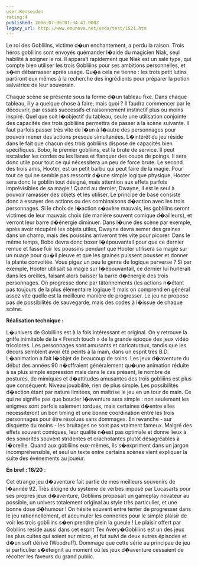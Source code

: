 ```yaml
---
user:Kenseiden
rating:4
published: 2006-07-06T01:34:41.000Z
legacy_url: http://www.emunova.net/veda/test/1521.htm
---
```

Le roi des Gobliiins, victime d�un enchantement, a perdu la raison. Trois héros gobliiins sont envoyés quémander l�aide du magicien Niak, seul habilité à soigner le roi. Il apparaît rapidement que Niak est un sale type, qui compte bien utiliser les trois Gobliiins pour ses ambitions personnelles, et s�en débarrasser après usage. Qu�à cela ne tienne : les trois petit lutins partiront eux mêmes à la recherche des ingrédients pour préparer la potion salvatrice de leur souverain.   

  

Chaque scène se présente sous la forme d�un tableau fixe. Dans chaque tableau, il y a quelque chose à faire, mais quoi ? Il faudra commencer par le découvrir, par essais successifs et raisonnement instinctif plus ou moins inspiré. Quel que soit l�objectif du tableau, seule une utilisation conjointe des capacités des trois gobliiins permettra de passer à la scène suivante. Il faut parfois passer très vite de l�un à l�autre des personnages pour pouvoir mener des actions presque simultanées. L�intérêt du jeu réside dans le fait que chacun des trois gobliiins dispose de capacités bien spécifiques. Bobo, le premier gobliiins, est la brute de service. Il peut escalader les cordes ou les lianes et flanquer des coups de poings. Il sera donc utile pour tout ce qui nécessitera un peu de force brute. Le second des trois amis, Hooter, est un petit barbu qui peut faire de la magie. Pour tout ce qui ne semble pas ressortir d�une simple logique physique, Hooter sera donc le gobliin tout désigné, mais attention aux effets parfois imprévisibles de sa magie ! Quand au dernier, Dwayne, il est le seul à pouvoir ramasser des objets et les utiliser. Le principe de base consiste donc à essayer des actions ou des combinaisons d�action avec les trois personnages. Si le choix de l�action s�avère mauvais, les gobliiins seront victimes de leur mauvais choix (de manière souvent comique d�ailleurs), et verront leur barre d�énergie diminuer. Dans l�une des scène par exemple, après avoir récupéré les objets utiles, Dwayne devra semer des graines dans un champ, mais des poussins arriveront très vite pour picorer. Dans le même temps, Bobo devra donc boxer l�épouvantail pour que ce dernier remue et fasse fuir les poussins pendant que Hooter utilisera sa magie sur un nuage pour qu�il pleuve et que les graines puissent pousser et donner la plante convoitée. Vous pigez un peu le genre de logique perverse ? Si par exemple, Hooter utilisait sa magie sur l�épouvantail, ce dernier lui hurlerait dans les oreilles, faisant alors baisser la barre d�énergie des trois personnages. On progresse donc par tâtonnements (les actions n�étant pas toujours de la plus élémentaire logique !) mais on comprend en général assez vite quelle est la meilleure manière de progresser. Le jeu ne propose pas de possibilités de sauvegarde, mais des codes à l�issue de chaque scène.  

  

**Réalisation technique :**   

L�univers de Gobliiins est à la fois intéressant et original. On y retrouve la griffe inimitable de la « French touch » de la grande époque des jeux vidéo tricolores. Les personnages sont amusants et caricaturaux, tandis que les décors semblent avoir été peints à la main, dans un esprit très B.D. L�animation a fait l�objet de beaucoup de soins. Les jeux d�aventure du début des années 90 n�offraient généralement qu�une animation réduite à sa plus simple expression mais dans le cas présent, le nombre de postures, de mimiques et d�attitudes amusantes des trois gobliiins est plus que conséquent. Niveau jouabilité, rien de plus simple. Les possibilités d�action étant par nature limitées, on maîtrise le jeu en un tour de main. Ce qui ne signifie pas que boucler l�aventure sera simple : non seulement les énigmes sont parfois salement tordues, mais certaines d�entre elles nécessiteront un bon timing et une bonne coordination entre les trois personnages pour être résolues sans dommages. En revanche - sur disquette du moins - les bruitages ne sont pas vraiment fameux. Malgré des effets souvent comiques, leur qualité n�est pas optimale et donne lieux à des sonorités souvent stridentes et crachotantes plutôt désagréables à l�oreille. Quand aux gobliiins eux-mêmes, ils s�expriment dans un jargon incompréhensible, et seul un texte entre certains scènes vient expliquer la suite des événements au joueur.   

  

**En bref : 16/20** :  

Cet étrange jeu d�aventure fait partie de mes meilleurs souvenirs de l�année 92\. Très éloigné du système de verbes imposé par Lucasarts pour ses propres jeux d�aventure, Gobliiins proposait un gameplay novateur au possible, un univers totalement original au style très particulier, et une bonne dose d�humour ! On hésite souvent entre tenter de progresser dans le jeu rationnellement, et accumuler les conneries pour le simple plaisir de voir les trois gobliiins s�en prendre plein la gueule ! Le plaisir offert par Gobliins réside aussi dans cet esprit Tex Avery�Gobliiins est un des jeux les plus cultes qui soient sur micro, et fut suivi de deux autres épisodes et d�un soft dérivé (Woodruff). Dommage que cette série au principae de jeu si particulier s�éteignit au moment où les jeux d�aventure cessaient de récolter les faveurs du grand public.
